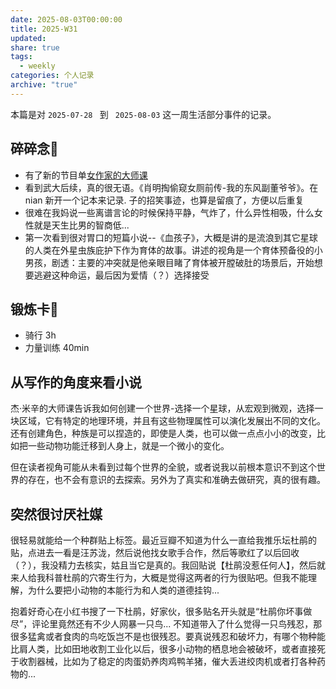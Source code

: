 ```yaml
---
date: 2025-08-03T00:00:00
title: 2025-W31
updated: 
share: true
tags:
  - weekly
categories: 个人记录
archive: "true"
---
```


本篇是对 `2025-07-28 ` 到 ` 2025-08-03` 这一周生活部分事件的记录。

## 碎碎念💭
- 有了新的节目单[女作家的大师课](https://www.bilibili.com/video/BV1nk4y1q7uP?vd_source=d137a8f68ec67946b0fef9810258f095&p=7&spm_id_from=333.788.player.switch)
- 看到武大后续，真的很无语。《肖明掏偷窥女厕前传-我的东风副董爷爷》。在 nian 新开一个记本来记录. 子的招笑事迹，也算是留痕了，方便以后重复
- 很难在我妈说一些离谱言论的时候保持平静，气炸了，什么异性相吸，什么女性就是天生比男的智商低... 
- 第一次看到很对胃口的短篇小说--《血孩子》，大概是讲的是流浪到其它星球的人类在外星虫族庇护下作为育体的故事。讲述的视角是一个育体预备役的小男孩，剧透：主要的冲突就是他亲眼目睹了育体被开膛破肚的场景后，开始想要逃避这种命运，最后因为爱情（？）选择接受

## 锻炼卡💪
- 骑行 3h
- 力量训练 40min

## 从写作的角度来看小说
杰·米辛的大师课告诉我如何创建一个世界-选择一个星球，从宏观到微观，选择一块区域，它有特定的地理环境，并且有这些物理属性可以演化发展出不同的文化。还有创建角色，种族是可以捏造的，即使是人类，也可以做一点点小小的改变，比如把一些动物功能迁移到人身上，就是一个微小的变化。

但在读者视角可能从未看到过每个世界的全貌，或者说我以前根本意识不到这个世界的存在，也不会有意识的去探索。另外为了真实和准确去做研究，真的很有趣。

## 突然很讨厌社媒
很轻易就能给一个种群贴上标签。最近豆瓣不知道为什么一直给我推乐坛杜鹃的贴，点进去一看是汪苏泷，然后说他找女歌手合作，然后等歌红了以后回收（？），我没精力去核实，姑且当它是真的。我回贴说【杜鹃没惹任何人】，然后就来人给我科普杜鹃的穴寄生行为，大概是觉得这两者的行为很贴吧。但我不能理解，为什么要把小动物的本能行为和人类的道德挂钩... 

抱着好奇心在小红书搜了一下杜鹃，好家伙，很多贴名开头就是“杜鹃你坏事做尽”，评论里竟然还有不少人网暴一只鸟... 不知道带入了什么觉得一只鸟残忍，那很多猛禽或者食肉的鸟吃饭岂不是也很残忍。要真说残忍和破坏力，有哪个物种能比肩人类，比如田地收割工业化以后，很多小动物的栖息地会被破坏，或者直接死于收割器械，比如为了稳定的肉蛋奶养肉鸡鸭羊猪，催大丢进绞肉机或者打各种药物的...
